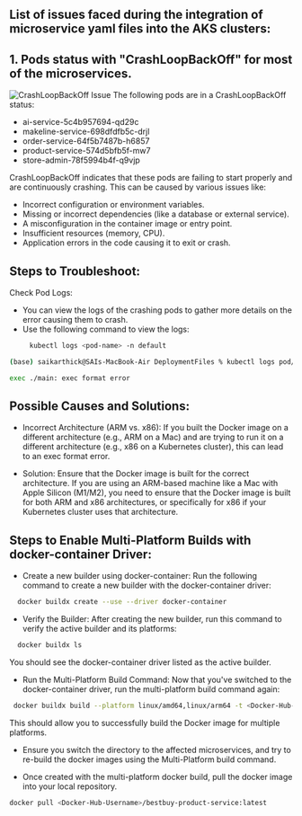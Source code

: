 ## List of issues faced during the integration of microservice yaml files into the AKS clusters:

## 1. Pods status with "CrashLoopBackOff" for most of the microservices.

![CrashLoopBackOff Issue](https://github.com/Saikarthick07/bestbuy-deploymentfiles/blob/main/assets/CrashLoopBackOff.png)
The following pods are in a CrashLoopBackOff status:

- ai-service-5c4b957694-qd29c
- makeline-service-698dfdfb5c-drjl
- order-service-64f5b7487b-h6857
- product-service-574d5bfb5f-mw7
- store-admin-78f5994b4f-q9vjp

CrashLoopBackOff indicates that these pods are failing to start properly and are continuously crashing. This can be caused by various issues like:

- Incorrect configuration or environment variables.
- Missing or incorrect dependencies (like a database or external service).
- A misconfiguration in the container image or entry point.
- Insufficient resources (memory, CPU).
- Application errors in the code causing it to exit or crash.

## Steps to Troubleshoot:

Check Pod Logs:

- You can view the logs of the crashing pods to gather more details on the error causing them to crash.
- Use the following command to view the logs:
  
```bash
     kubectl logs <pod-name> -n default
```
```bash
(base) saikarthick@SAIs-MacBook-Air DeploymentFiles % kubectl logs pod/makeline-service-698dfdb5c-drjlb -n default

exec ./main: exec format error
```
## Possible Causes and Solutions:

- Incorrect Architecture (ARM vs. x86):
If you built the Docker image on a different architecture (e.g., ARM on a Mac) and are trying to run it on a different architecture (e.g., x86 on a Kubernetes cluster), this can lead to an exec format error.

- Solution: Ensure that the Docker image is built for the correct architecture. If you are using an ARM-based machine like a Mac with Apple Silicon (M1/M2), you need to ensure that the Docker image is built for both ARM and x86 architectures, or specifically for x86 if your Kubernetes cluster uses that architecture.

## Steps to Enable Multi-Platform Builds with docker-container Driver:

- Create a new builder using docker-container: Run the following command to create a new builder with the docker-container driver:
```bash
  docker buildx create --use --driver docker-container
  ```
- Verify the Builder: After creating the new builder, run this command to verify the active builder and its platforms:
```bash
  docker buildx ls
```
  You should see the docker-container driver listed as the active builder.

- Run the Multi-Platform Build Command: Now that you've switched to the docker-container driver, run the multi-platform build command again:
 ```bash 
  docker buildx build --platform linux/amd64,linux/arm64 -t <Docker-Hub-Username>/bestbuy-product-service:latest --push .
```
  This should allow you to successfully build the Docker image for multiple platforms.

- Ensure you switch the directory to the affected microservices, and try to re-build the docker images using the Multi-Platform build command.


- Once created with the multi-platform docker build, pull the docker image into your local repository.
  
```bash
docker pull <Docker-Hub-Username>/bestbuy-product-service:latest
```






